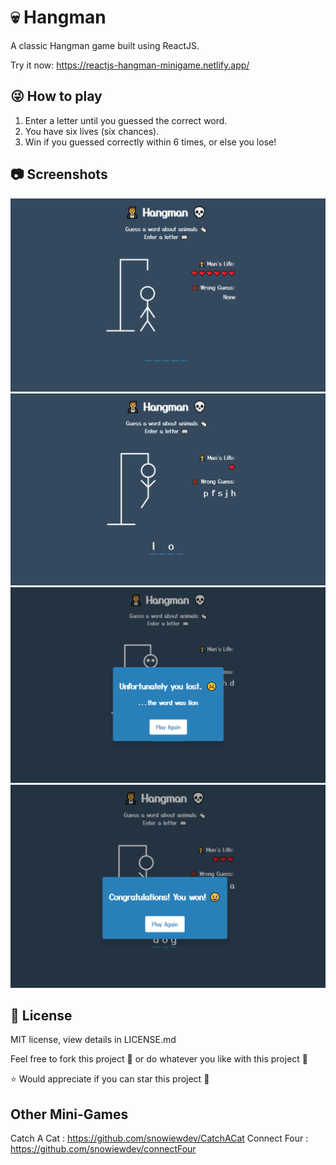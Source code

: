 # 💀 Hangman
A classic Hangman game built using ReactJS.

Try it now: https://reactjs-hangman-minigame.netlify.app/

## 😜 How to play
1. Enter a letter until you guessed the correct word.
2. You have six lives (six chances).
3. Win if you guessed correctly within 6 times, or else you lose!

## 📷 Screenshots
<img src="/media/screenshot1.png" width="600"/>
<img src="/media/screenshot2.png" width="600"/>
<img src="/media/screenshot3.png" width="600"/>
<img src="/media/screenshot4.png" width="600"/>

## 📝 License
MIT license, view details in LICENSE.md

Feel free to fork this project 🍴 or do whatever you like with this project 🤣

⭐ Would appreciate if you can star this project 🥰

## Other Mini-Games
Catch A Cat : https://github.com/snowiewdev/CatchACat
Connect Four : https://github.com/snowiewdev/connectFour
